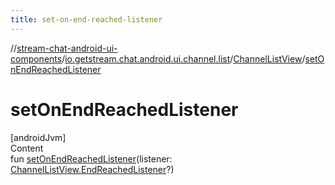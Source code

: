```yaml
---
title: set-on-end-reached-listener
---
```

//[stream-chat-android-ui-components](../../../index.md)/[io.getstream.chat.android.ui.channel.list](../index.md)/[ChannelListView](index.md)/[setOnEndReachedListener](setOnEndReachedListener.md)



# setOnEndReachedListener  
[androidJvm]  
Content  
fun [setOnEndReachedListener](setOnEndReachedListener.md)(listener: [ChannelListView.EndReachedListener](EndReachedListener/index.md)?)  



